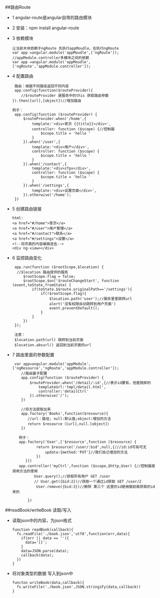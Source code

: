 ##路由Route - 1 angular-route是angular自带的路由模块 - 2 安装：npm install angular-route - 3 依赖模块            让当前木块依赖于ngRoute 先执行appMoudle，在执行ngRoute       var app =angular.module('appMoudle',['ngRoute']);       //appModule.controller多模块之间的依赖       var app =angular.module('appMoudle',['ngRoute','appModule.controller']);  - 4 配置路由                路由：根据不同路径返回不同内容        app.config(function($routeProvider){           //$routeProvider 是服务中的this 获取路由参数       }).then([url],[object])//增加路由              例子：        app.config(function ($routeProvider) {            $routeProvider.when('/home',{                template:'<div>首页 {{title}}</div>',                controller: function ($scope) {//控制器                    $scope.title = 'hello '                }            }).when('/user',{                template:'<div>用户</div>',                controller: function ($scope) {                    $scope.title = 'hello '                }            }).when('/contact',{                template:'<div>zfpx</div>',                controller: function ($scope) {                    $scope.title = 'hello '                }            }).when('/settings',{                template:'<div>设置页面</div>',            }).otherwise('/home');        })         - 5 创建路由链接            html:       <a href="#/home">首页</a>       <a href="#/user">用户管理</a>       <a href="#/contact">联系</a>       <a href="#/settings">设置</a>       <!--将页面的内容编辑进去-->       <div ng-view></div>  - 6 监控路由变化           app.run(function ($rootScope,$location) {         //$location 路由提供的服务            $rootScope.flag = false;            $rootScope.$on('$routeChangeStart', function (event,toState,fromState) {                if(toState.$$route.originalPath=='/settings'){                    if(!$rootScope.flag){                        $location.path('user');//服务里里跳转url                        alert('没有权限自动跳转到用户页面')                        event.preventDefault();                    }                }            })        });                注意：        $location.path(url) 跳转到当前页面        $location.absurl() 返回到当前页面的url  - 7 路由里面的参数配置           var app=angular.module('appModule',['ngResource','ngRoute','appModule.controller']);           //路由基于配置           app.config(function ($routeProvider) {               $routeProvider.when('/detail/:id',{//表示id要有，但是随即的                   templateUrl:'tmpl/detail.html',                   controller:'detailCtrl'               }).otherwise('/');           })                      //将方法提取出来           app.factory('Books',function($resource){              //url：路径; null:默认值;object:增加的方法              return $resource（[url],null.[object]）           })                    例子：          app.factory('User',['$resource',function ($resource) {                  return $resource('/user/:bid',null,{///id:id可有可无                      updata:{method:'PUT'}//我们自己增加的方法                  })             }])          app.controller('myCtrl',function ($scope,$http,User) {//控制器是调用方法的使用                 User.query();//获取所有用户 GET /user                 // User.get({bid:2})//获取一个通过id获取 GET /user/2                  User.remove({bid:3})//删除 第三个 这里的id是根据前面获取的id来的                            })              ##readBook/writeBook 读取/写入 - 读取json中的内容，为json格式           function readBook(callback){         fs.readFile('./book.json','utf8',function(err,data){           if(err || data == ''){             data='[]';           }           data=JSON.parse(data);           callback(data);         })       }  - 将对象类型的数据 写入到json中           functon writeBook(data,callback){         fs.writeFile('./book.json',JSON.stringiFy(data,callback))       }        